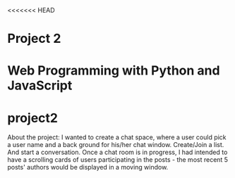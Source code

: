 <<<<<<< HEAD
# Project 2

Web Programming with Python and JavaScript
=======
# project2

About the project: 
I wanted to create a chat space, where a user could pick a user name and a back ground for his/her chat window. Create/Join a list. And start a conversation. Once a chat room is in progress, I had intended to have a scrolling cards of users participating in the posts - the most recent 5 posts' authors would be displayed in a moving window. 
